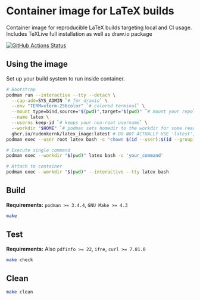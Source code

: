 # Container image for LaTeX builds

Container image for reproducible LaTeX builds targeting local and CI usage.
Includes TeXLive full installation as well as draw.io package

[![GitHub Actions Status](https://github.com/rudenkornk/latex_image/actions/workflows/workflow.yml/badge.svg)](https://github.com/rudenkornk/latex_image/actions)


## Using the image
Set up your build system to run inside container.

```bash
# Bootstrap
podman run --interactive --tty --detach \
  --cap-add=SYS_ADMIN `# for drawio` \
  --env "TERM=xterm-256color" `# colored terminal` \
  --mount type=bind,source="$(pwd)",target="$(pwd)" `# mount your repo` \
  --name latex \
  --userns keep-id `# keeps your non-root username` \
  --workdir "$HOME" `# podman sets homedir to the workdir for some readon` \
  ghcr.io/rudenkornk/latex_image:latest # DO NOT ACTUALLY USE 'latest', ALWAYS PIN EXACT VERSION!
podman exec --user root latex bash -c "chown $(id --user):$(id --group) $HOME"

# Execute single command
podman exec --workdir "$(pwd)" latex bash -c 'your_command'

# Attach to container
podman exec --workdir "$(pwd)" --interactive --tty latex bash
```

## Build
**Requirements:** `podman >= 3.4.4`, `GNU Make >= 4.3`  
```bash
make
```

## Test
**Requirements:** Also `pdfinfo >= 22`, `ifne`, `curl >= 7.81.0`  
```bash
make check
```

## Clean
```bash
make clean
```
